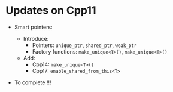 # Updates on Cpp11
- Smart pointers:
  - Introduce:
    - Pointers: ```unique_ptr```, ```shared_ptr```, ```weak_ptr```
    - Factory functions: ```make_unique<T>()```, ```make_unique<T>()```
  - Add:
    - Cpp14: ```make_unique<T>()```
    - Cpp17: ```enable_shared_from_this<T>```
    
- To complete !!!
